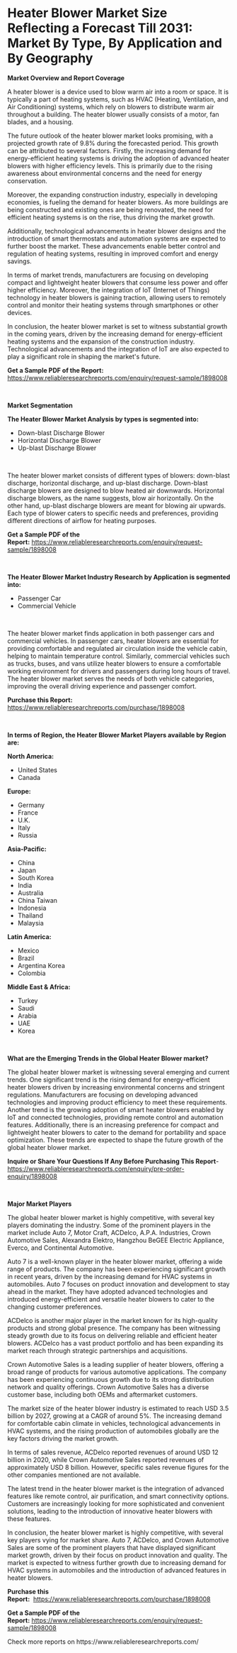 <p><h1>Heater Blower Market Size Reflecting a Forecast Till 2031: Market By Type, By Application and By Geography</h1></p><p><strong>Market Overview and Report Coverage</strong></p>
<p><p>A heater blower is a device used to blow warm air into a room or space. It is typically a part of heating systems, such as HVAC (Heating, Ventilation, and Air Conditioning) systems, which rely on blowers to distribute warm air throughout a building. The heater blower usually consists of a motor, fan blades, and a housing.</p><p>The future outlook of the heater blower market looks promising, with a projected growth rate of 9.8% during the forecasted period. This growth can be attributed to several factors. Firstly, the increasing demand for energy-efficient heating systems is driving the adoption of advanced heater blowers with higher efficiency levels. This is primarily due to the rising awareness about environmental concerns and the need for energy conservation.</p><p>Moreover, the expanding construction industry, especially in developing economies, is fueling the demand for heater blowers. As more buildings are being constructed and existing ones are being renovated, the need for efficient heating systems is on the rise, thus driving the market growth.</p><p>Additionally, technological advancements in heater blower designs and the introduction of smart thermostats and automation systems are expected to further boost the market. These advancements enable better control and regulation of heating systems, resulting in improved comfort and energy savings.</p><p>In terms of market trends, manufacturers are focusing on developing compact and lightweight heater blowers that consume less power and offer higher efficiency. Moreover, the integration of IoT (Internet of Things) technology in heater blowers is gaining traction, allowing users to remotely control and monitor their heating systems through smartphones or other devices.</p><p>In conclusion, the heater blower market is set to witness substantial growth in the coming years, driven by the increasing demand for energy-efficient heating systems and the expansion of the construction industry. Technological advancements and the integration of IoT are also expected to play a significant role in shaping the market's future.</p></p>
<p><strong>Get a Sample PDF of the Report:</strong> <a href="https://www.reliableresearchreports.com/enquiry/request-sample/1898008">https://www.reliableresearchreports.com/enquiry/request-sample/1898008</a></p>
<p>&nbsp;</p>
<p><strong>Market Segmentation</strong></p>
<p><strong>The Heater Blower Market Analysis by types is segmented into:</strong></p>
<p><ul><li>Down-blast Discharge Blower</li><li>Horizontal Discharge Blower</li><li>Up-blast Discharge Blower</li></ul></p>
<p>&nbsp;</p>
<p><p>The heater blower market consists of different types of blowers: down-blast discharge, horizontal discharge, and up-blast discharge. Down-blast discharge blowers are designed to blow heated air downwards. Horizontal discharge blowers, as the name suggests, blow air horizontally. On the other hand, up-blast discharge blowers are meant for blowing air upwards. Each type of blower caters to specific needs and preferences, providing different directions of airflow for heating purposes.</p></p>
<p><strong>Get a Sample PDF of the Report:</strong>&nbsp;<a href="https://www.reliableresearchreports.com/enquiry/request-sample/1898008">https://www.reliableresearchreports.com/enquiry/request-sample/1898008</a></p>
<p>&nbsp;</p>
<p><strong>The Heater Blower Market Industry Research by Application is segmented into:</strong></p>
<p><ul><li>Passenger Car</li><li>Commercial Vehicle</li></ul></p>
<p>&nbsp;</p>
<p><p>The heater blower market finds application in both passenger cars and commercial vehicles. In passenger cars, heater blowers are essential for providing comfortable and regulated air circulation inside the vehicle cabin, helping to maintain temperature control. Similarly, commercial vehicles such as trucks, buses, and vans utilize heater blowers to ensure a comfortable working environment for drivers and passengers during long hours of travel. The heater blower market serves the needs of both vehicle categories, improving the overall driving experience and passenger comfort.</p></p>
<p><strong>Purchase this Report:</strong>&nbsp; <a href="https://www.reliableresearchreports.com/purchase/1898008">https://www.reliableresearchreports.com/purchase/1898008</a></p>
<p>&nbsp;</p>
<p><strong>In terms of Region, the Heater Blower Market Players available by Region are:</strong></p>
<p>
    <p> <strong> North America: </strong>
        <ul>
            <li>United States</li>
            <li>Canada</li>
        </ul>
        </p> 
    <p> <strong> Europe: </strong>
        <ul>
            <li>Germany</li>
            <li>France</li>
            <li>U.K.</li>
            <li>Italy</li>
            <li>Russia</li>
        </ul>
        </p> 
    <p> <strong> Asia-Pacific: </strong>
        <ul>
            <li>China</li>
            <li>Japan</li>
            <li>South Korea</li>
            <li>India</li>
            <li>Australia</li>
            <li>China Taiwan</li>
            <li>Indonesia</li>
            <li>Thailand</li>
            <li>Malaysia</li>
        </ul>
        </p> 
    <p> <strong> Latin America: </strong>
        <ul>
            <li>Mexico</li>
            <li>Brazil</li>
            <li>Argentina Korea</li>
            <li>Colombia</li>
        </ul>
        </p> 
    <p> <strong> Middle East & Africa: </strong>
        <ul>
            <li>Turkey</li>
            <li>Saudi</li>
            <li>Arabia</li>
            <li>UAE</li>
            <li>Korea</li>
        </ul>
    </p>
    </p>
<p>&nbsp;</p>
<p><strong>What are the Emerging Trends in the Global Heater Blower market?</strong></p>
<p><p>The global heater blower market is witnessing several emerging and current trends. One significant trend is the rising demand for energy-efficient heater blowers driven by increasing environmental concerns and stringent regulations. Manufacturers are focusing on developing advanced technologies and improving product efficiency to meet these requirements. Another trend is the growing adoption of smart heater blowers enabled by IoT and connected technologies, providing remote control and automation features. Additionally, there is an increasing preference for compact and lightweight heater blowers to cater to the demand for portability and space optimization. These trends are expected to shape the future growth of the global heater blower market.</p></p>
<p><strong>Inquire or Share Your Questions If Any Before Purchasing This Report</strong>- <a href="https://www.reliableresearchreports.com/enquiry/pre-order-enquiry/1898008">https://www.reliableresearchreports.com/enquiry/pre-order-enquiry/1898008</a></p>
<p>&nbsp;</p>
<p><strong>Major Market Players</strong></p>
<p><p>The global heater blower market is highly competitive, with several key players dominating the industry. Some of the prominent players in the market include Auto 7, Motor Craft, ACDelco, A.P.A. Industries, Crown Automotive Sales, Alexandra Elektro, Hangzhou BeGEE Electric Appliance, Everco, and Continental Automotive. </p><p>Auto 7 is a well-known player in the heater blower market, offering a wide range of products. The company has been experiencing significant growth in recent years, driven by the increasing demand for HVAC systems in automobiles. Auto 7 focuses on product innovation and development to stay ahead in the market. They have adopted advanced technologies and introduced energy-efficient and versatile heater blowers to cater to the changing customer preferences. </p><p>ACDelco is another major player in the market known for its high-quality products and strong global presence. The company has been witnessing steady growth due to its focus on delivering reliable and efficient heater blowers. ACDelco has a vast product portfolio and has been expanding its market reach through strategic partnerships and acquisitions.</p><p>Crown Automotive Sales is a leading supplier of heater blowers, offering a broad range of products for various automotive applications. The company has been experiencing continuous growth due to its strong distribution network and quality offerings. Crown Automotive Sales has a diverse customer base, including both OEMs and aftermarket customers.</p><p>The market size of the heater blower industry is estimated to reach USD 3.5 billion by 2027, growing at a CAGR of around 5%. The increasing demand for comfortable cabin climate in vehicles, technological advancements in HVAC systems, and the rising production of automobiles globally are the key factors driving the market growth.</p><p>In terms of sales revenue, ACDelco reported revenues of around USD 12 billion in 2020, while Crown Automotive Sales reported revenues of approximately USD 8 billion. However, specific sales revenue figures for the other companies mentioned are not available.</p><p>The latest trend in the heater blower market is the integration of advanced features like remote control, air purification, and smart connectivity options. Customers are increasingly looking for more sophisticated and convenient solutions, leading to the introduction of innovative heater blowers with these features.</p><p>In conclusion, the heater blower market is highly competitive, with several key players vying for market share. Auto 7, ACDelco, and Crown Automotive Sales are some of the prominent players that have displayed significant market growth, driven by their focus on product innovation and quality. The market is expected to witness further growth due to increasing demand for HVAC systems in automobiles and the introduction of advanced features in heater blowers.</p></p>
<p><strong>Purchase this Report:</strong>&nbsp;&nbsp;<a href="https://www.reliableresearchreports.com/purchase/1898008">https://www.reliableresearchreports.com/purchase/1898008</a></p>
<p></p>
<p><strong>Get a Sample PDF of the Report:</strong>&nbsp;<a href="https://www.reliableresearchreports.com/enquiry/request-sample/1898008">https://www.reliableresearchreports.com/enquiry/request-sample/1898008</a></p>
<p>Check more reports on https://www.reliableresearchreports.com/</p>
